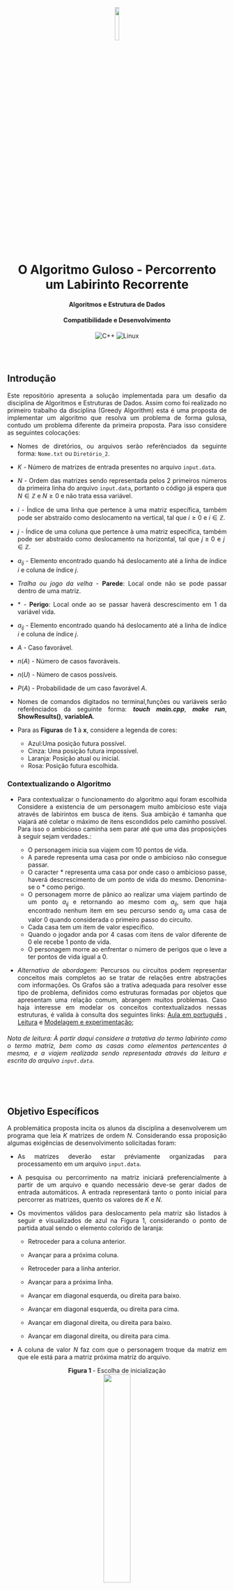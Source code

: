 <!--Idea!! CITAR O NÍVIO ZIVIANI-->
<!--DÚVIDAS!!
    1. Pedir um feedback geral tanto do código quanto do readme.
    2. Perguntar se as minhas referências estão sendo realizadas da maneira correta.
    3. Tá grande de mais?
    remember the font: https://www.iconexperience.com/o_collection/search/?q=graph
-->


<div align = "center" >
<img src="https://d1nhio0ox7pgb.cloudfront.net/_img/o_collection_png/green_dark_grey/256x256/plain/dot_matrix.png" width="14%">
</div>

<div align="justify">

<div align="center">

# O Algoritmo Guloso - Percorrento um Labirinto Recorrente

#### Algoritmos e Estrutura de Dados

#### Compatibilidade e Desenvolvimento
![C++](https://img.shields.io/badge/C%2B%2B-00599C?style=for-the-badge&logo=c%2B%2B&logoColor=white)
![Linux](https://img.shields.io/badge/Linux-FCC624?style=for-the-badge&logo=linux&logoColor=black)  

</div>

<br><br>
## Introdução
Este repositório apresenta a solução implementada para um desafio da disciplina de Algoritmos e Estruturas de Dados. Assim como foi realizado no primeiro trabalho da disciplina (Greedy Algorithm) esta é uma proposta de implementar um algoritmo que resolva um problema de forma gulosa, contudo um problema diferente da primeira proposta. Para isso considere as seguintes colocações:

- Nomes de diretórios, ou arquivos serão referênciados da seguinte forma: `Nome.txt` ou `Diretório_2`.

- $K$ - Número de matrizes de entrada presentes no arquivo `input.data`.

- $N$ - Ordem das matrizes sendo representada pelos 2 primeiros números da primeira linha do arquivo `input.data`, portanto o código já espera que $N \in \mathbb{Z}$ e $N\geq 0$ e não trata essa variável.

- $i$ - Índice de uma linha que pertence à uma matriz específica, também pode ser abstraído como deslocamento na vertical, tal que $i \geq 0$ e $i \in \mathbb{Z}$.

- $j$ - Índice de uma coluna que pertence à uma matriz específica, também pode ser abstraído como deslocamento na horizontal, tal que $j \geq 0$ e $j \in \mathbb{Z}$.

- $a_{ij}$ - Elemento encontrado quando há deslocamento até a linha de índice $i$ e coluna de índice $j$.

- _Tralha ou jogo da velha_ - **Parede**: Local onde não se pode passar dentro de uma matriz.

- $*$ - **Perigo**: Local onde ao se passar haverá descrescimento em 1 da variável vida.

- $a_{ij}$ - Elemento encontrado quando há deslocamento até a linha de índice $i$ e coluna de índice $j$.

-   $A$ - Caso favorável.

-   $n(A)$ - Número de casos favoráveis.

-   $n(U)$ - Número de casos possíveis.

-   $P(A)$ - Probabilidade de um caso favorável $A$.

- Nomes de comandos digitados no terminal,funções ou variáveis serão referênciados da seguinte forma: _**touch main.cpp**_, _**make run**_, __**ShowResults()**__, __**variableA**__.

- Para as **Figuras** de **1** à **x**, considere a legenda de cores:



    -   Azul:Uma posição futura possível.</kbd>
    -   Cinza: Uma posição futura impossível.
    -   Laranja: Posição atual ou inicial.
    -   Rosa: Posição futura escolhida.

### Contextualizando o Algoritmo
- Para contextualizar o funcionamento do algoritmo aqui foram escolhida Considere a existencia de um personagem muito ambicioso este viaja através de labirintos em busca de itens. Sua ambição é tamanha que viajará até coletar o máximo de itens escondidos pelo caminho possível. Para isso o ambicioso caminha sem parar até que uma das proposições à seguir sejam verdades.:
    -   O personagem inicia sua viajem com $10$ pontos de vida.
    -   A parede representa uma casa por onde o ambicioso não consegue passar.
    -   O caracter $*$ representa uma casa por onde caso o ambicioso passe, haverá descrescimento de um ponto de vida do mesmo. Denomina-se o $*$ como perigo.
    -   O personagem morre de pânico ao realizar uma viajem partindo de um ponto $a_{ij}$ e retornando ao mesmo com $a_{ij}$, sem que haja encontrado nenhum item em seu percurso sendo $a_{ij}$ uma casa de valor 0 quando considerada o primeiro passo do circuito.
    -   Cada casa tem um item de valor específico.
    -   Quando o jogador anda por 4 casas com itens de valor diferente de $0$ ele recebe $1$ ponto de vida.
    -   O personagem morre ao enfrentar o número de perigos que o leve a ter pontos de vida igual a $0$.

-   *Alternativa de abordagem:* Percursos ou circuitos podem representar conceitos mais completos ao se tratar de relações entre abstrações com informações. Os Grafos são a trativa adequada para resolver esse tipo de problema, definidos como estruturas formadas por objetos que apresentam uma relação comum, abrangem muitos problemas. Caso haja interesse em modelar os conceitos contextualizados nessas estruturas, é valida à consulta dos seguintes links: <a href = " " >Aula em português</a> , <a href = " " >Leitura</a> e <a href="https://graphonline.ru/pt/">Modelagem e experimentação</a>;


######  *Nota de leitura*: À partir daqui considere a tratativa do termo labirinto como o termo matriz, bem como as casas como elementos pertencentes à mesma, e a viajem realizada sendo representada através da leitura e escrita do arquivo `input.data`.


<br><br>
## Objetivo Específicos
A problemática proposta incita os alunos da disciplina a desenvolverem um programa que leia $K$ matrizes de ordem $N$. Considerando essa proposição algumas exigências de desenvolvimento solicitadas foram:

- As matrizes deverão estar préviamente organizadas para processamento em um arquivo `input.data`.

- A pesquisa ou percorrimento na matriz iniciará preferencialmente à partir de um arquivo e quando necessário deve-se gerar dados de entrada automáticos. A entrada representará tanto o ponto inicial  para percorrer as matrizes, quento os valores de ${K}$ e ${N}$.

- Os movimentos válidos para deslocamento pela matriz são listados à seguir e visualizados de azul na Figura 1, considerando o ponto de partida atual sendo o elemento colorido de laranja:
    

    - Retroceder para a coluna anterior.
    
    - Avançar para a próxima coluna.

    - Retroceder para a linha anterior.
    
    - Avançar para a próxima linha.
    
    - Avançar em diagonal esquerda, ou direita para baixo.

    - Avançar em diagonal esquerda, ou direita para cima.

    - Avançar em diagonal direita, ou direita para baixo.

    - Avançar em diagonal direita, ou direita para cima.

- A coluna de valor $N$ faz com que o personagem troque da matriz em que ele está para a matriz próxima matriz do arquivo.

<div align="center">
<strong>Figura 1</strong> - Escolha de inicialização    
<br>
<img src="./img/Imagem 1.png" width="35%">
<br>
Fonte: Construção pelo autor¹.
<br>
____________________________________________
<br>¹Criada usando o Google Sheets, Disponível em <a href="https://docs.google.com/spreadsheets/d/1nbK5ybx7Lwp98y11IScqkPUhSizV1jwG1KyGsdvTEjI/edit#gid=0">Planilha</a>.
</div>
<br>

- Cada desenvolvedor do projeto escolhe propostas de inicialização e percorrimento diferentes, em função disso as seguintes premissas se fazem necessárias para compreensão da escolhida neste projeto.

- O ponto inicial deve ser escolhido de maneira aleatória, seguindo uma probabilidade de escolha distribuída entre as casas azuis.

-   Em primeiro lugar para cálculo da probabilidade de escolha de um caso descobre-se o valor da divisão entre a escolha de um caso favorável e os casos possíveis. Isso pode ser representado das seguinte maneira:
    -   $P(A) = \frac{n(A)}{n(U)}$

- No caso da Figura 1, sendo A uma escolha de que a casa inicial seja $i=2$ e $j = 2$, as seguintes proposições são verdadeiras:
    - Casas onde $j=N$ não são posições válidas de inicialização.
    - Casas com o caracter que representam uma parede não são escolhas possíveis.
    - Existem $5$ caracteres que representam uma parede.
    - $n(U) = 15$
    - $n(A) = 1$.
    - $P(A) \approx 6,6666\%$


<div align="center">
<strong>Figura 2</strong> - Escolha de caminhamento    
<br>
<img src="./img/Imagem2.png" width="35%">
<br>
Fonte: Construção pelo autor².
<br>
____________________________________________
<br>²Criada usando o Google Sheets, Disponível em <a href="https://docs.google.com/spreadsheets/d/1nbK5ybx7Lwp98y11IScqkPUhSizV1jwG1KyGsdvTEjI/edit#gid=0">Planilha</a>.
</div>
<br>


- Os movimentos devem ser realizados de maneira aleatória, seguindo uma probabilidade de escolha distribuída entre as casas azuis. Com isso seriam elementos possível para deslocamento os elementos contidos no conjunto $F$ para $F = $ { $a_{11}, a_{12}, a_{13}, a_{23}, a_{33}, a_{32}, a_{31}, a_{21}$ $ }. Portanto: 
    - $P(a_{ij}) \approx 12,5\%$ tal que $a_{ij} \in F$


- Ao ter como posição atual o elemento de uma matriz posicionado na última coluna, ou seja, com $j = N$ o personagem troca para a próxima matriz.


<br><br>
<!--Prioridade alta-->
## Solução
### Arquivos
Os arquivos para funcionamento do projeto são:
- `input.data` : Um arquivo que armazena na sua primeira linha a ordem das matrizes que estão dispostas nas linhas subsequentes.
<div align="center">
<strong>Figura 3</strong> - input.data    
<br>
<img src="./img/Imagem3.png" width="35%">
<br>
Fonte: Captura de tel feita pelo autor³.
<br>
____________________________________________
<br>³Captura de tela do computador do autor. Disponível em: <a href="https://github.com/jAzz-hub/Recurrent_Labyrinth/blob/main/img/Imagem3.png">Imagem 3</a>.
</div>
<br>


- `Makefile` : Controla a geração dos executáveis e compilação dos mesmos(FREE SOFTWARE FOUNDATION, GNU make, 2023).

- `ReadFunctions.cpp` : Conteḿ as funções criadas para leitura da primeira linha do arquivo `input.data`.

- `ReadSignature.hpp` : Conteḿ as assinaturas das funções criadas para leitura da primeira linha do arquivo `input.data`.

- `functions.cpp` : Contém as funções criadas para execução no `main.cpp` e no próprio `functions.cpp`.

- `structures.hpp` : Contém as estruturas e chamadas de bibliotecas utilizadas e assinaturas das funções do programa.

- `main.cpp` : Contém uma série de funções e declaração de variáveis que façam com que a busca pela matriz seja realizada devidamente.
<br><br>
### Funcionamento
#### 1. Primeira Leitura do Arquivo
 A leitura das entradas do arquivo `input.data` é realizada apenas 1 vez, em primeiro lugar o código reconhece qual a ordem da matriz e quantas matrizes estarão presentes no arquivo de entrada, isso será realizado respectivamente pelas funções _**SizeRecon**_ e _**HowMuchMatrixes**_.

 A função SizeRecon é responsável por ler a primeira linha do arquivo de entrada e retornar $N$, este valor serve para todas as $K$ matrizes contidas no arquivo `input.data`.

#### 2. Armazenando dados do Arquivo.
 Com os valores de $N$ e $K$ sendo fornecidos pelas funções como foi colocado, uma estrutura de tamanho $N$ do tipo _**Matrix**_ denominada _**MatrixLabyrinth**_ é criada para que os valores do arquivo `input.data` ou `Output.data` sejam alocados em uma variável conforme as leituras e escritas ocorram de forma recorrente. A estrutura do tipo _**Matrix**_ possui atributos importantes mas o principal para continuar nosso entendimento a cerca do código é um vetor alocado dinâmicamente chamado _***Labyrinth**_, ou seja, a matriz que armazena os valores $a_{ij}$ contidos no arquivo.

Para a leitura das $K$ matrizes um laço percorre o arquivo armazenando cada elemento identificado em uma posição da estrutura _**Labyrinth**_, essa mesma estrutura é reiniciada assim que: _**MatrixLines**_  =  $N-1$ . Considerando que _**MatrixLines**_ é uma variável criada para armazenar o número de linhas preenchidas com entradas do arquivo.


 
#### 3. Percorrendo Matrizes:


#### 3.1. Localização inicial
Diante do que foi narrado, o programa gera coordenadas de $i$ e $j$ aleatoriamente para inicializar a pesquisa através da martriz partindo do elemento $a_{ij}$. A função _**Spawn**_ gera aleatoriamente os valores de $i$ e $j$ para dar início ao percorrimento da matriz.


#### 3.2. Direções possíveis
O programa usa $a_{ij}$ como posição em que está no presente, ele verifica a resposta para a seguinte pergunta:
- As posições adjascentes correspondem à espaços da memória alocados pela matriz?

A validação citada ocorre através do seguinte modo:

- Criação de hipóteses dentro de variáveis booleanas,sendo o resultado dessas variáveis é dependente da posição atual.As variáveis booleanas criadas tem os nomes de pontos cardeais em inglês, são elas _**N**_,_**NE**_,_**NW**_,_**W**_,_**SW**_,_**S**_,_**SE**_,_**E**_ e podem ser verdadeiras ou falsas de maneiras diferentes tornando diversos caminhos possíveis. 

Por fim pode-se abstrair a situação acima nas seguintes ilustrações, considerando que o elemento de cor laranja é o local atual:

<div align="center">
<strong>Figura 4</strong> - 8 possíveis caminhos    
<br>
<img src="./img/Imagem4.png" width="35%">
<br>
Fonte: Construção pelo autor⁴.
<br>
____________________________________________
<br>⁴Criada usando o Google Sheets, Disponível em <a href="https://docs.google.com/spreadsheets/d/1nbK5ybx7Lwp98y11IScqkPUhSizV1jwG1KyGsdvTEjI/edit?usp=sharing">Planilha</a>.
</div>
<br>

#### 3.3. Escolha entre Direções Locais:
Após analisar as hipóteses, a decisão de qual caminho seguir é realizada através da escolha de coordenadas possíves, sendo elas definidas pela função _**CoordinateDefinition**_. Uma vez que o personagem escolhe uma nova coordenada, seus atributos são alterados pela função _**PlayerAndLabyrinthUpdate**_.

- _**CoordinateDefinition**_: Escolhe uma casa adjascente aleatória para caminhamento. Essa escolha é realizada de forma repetida até que o valor da coordenada escolhida esteja alocada pela matriz e seja diferente de uma parede.

- _**PlayerAndLabyrinthUpdate**_: Adiciona passos ao contador de passos, contabiliza itens na inventário para aumento de pontos de vida, descrementa pontos de vida ao enfrentar um perigo e atualiza atributos da Rotunda.

<div align="center">
<strong>Figura 5</strong> - Validando as coordenadas válidas para deslocamento, sendo elas  Noroeste, Norte e Nordeste
<br>
<img src="./img/Imagem5.png" width="35%">
<br>
Fonte: Construção pelo autor⁵.
<br>
____________________________________________
<br>⁵Criada usando o Google Sheets, Disponível em <a href="https://docs.google.com/spreadsheets/d/1nbK5ybx7Lwp98y11IScqkPUhSizV1jwG1KyGsdvTEjI/edit?usp=sharing">Planilha</a>.
</div>
<br>

#### 3.4. Trocando de Matriz
No momento em que o personagem alcança a última coluna da matriz local a função _**FileUpdate**_ escreve as alterações da matriz local durante a caminhada em um arquivo `Output.data` e o personagem começa a realizar o percorrimento da próxima matriz.

- Quando o jogador alcança a última coluna da última matriz presente em no arquivo `input.data`, a função _**FileUpdate**_ passa a realizar a leitura e escrita dentro do arquivo `Output.data`.

#### 3.5. Casos Especiais
Existem alguns casos particulares onde teremos uma derrota causada por motivos diversos:

- Quando o jogador inicia uma trajetória que em algum momento passa pelo mesmo ponto onde ela começou sendo que este não capturou nenhum item, o jogo é perdido. Para computar essa derrota foram criadas as funções e estruturas de dados à seguir:

    - _**Roundabout**_: Roundabout ou Rotunda é um item no inventário do jogador, esse vetor passa a armazenar as coordenadas percorridas por um jogador à partir do momento que ele passa a viajar por casas de valor $0$, o item armazena uma coordenada por matriz e é esvaziado caso o jogador pegue um item tendo de ser preenchido de novo. Isso foi modelado de maneira ilustrativa por um vetor, este vetor tem como tamanho o número de matrizes contidas no arquivo `input.data`;

    - _**UpdatingPlayerRoundabout**_: Função que atualiza os valores na Rotunda, preenchendo-a caso o jogador pegue um zero em uma matriz onde ele não pegou esse valor ainda, ou esvaziando-a caso o jogador pegue um item. Caso a Rotunda esteja completamente preenchida o atributo _**WinCondition**_ do jogador se torna falso e ele é morto pela função _**GameOver**_.

    - _**MatrixNotOnRoundabout**_: Função que verifica se as coordenadas da matriz atual já foram armazenadas na Rotunda, ou seja, se o jogador já pegou $0$ na matriz atual ou não.

    - _**RestartRoundabout**_: Função que esvazia a Rotunda quando o jogador pega um item.

    - Ao se considerar um caso com $K = 2$ com $N = 5$, onde em algum momento o trajeto sinalizado é realizado, tendo o ponto inicial na primeira matriz como $a_{20}$ e o ponto final como $a_{20}$ na primeira matriz, pode-se conceber um caso onde o jogador morre por preenchimento da rotrunda. Acompanhe o exemplo na imagem à seguir:

<div align="center">

<strong>Figura 6</strong> - Casa inicial ou presente é igual casa final.    
<br>
<img src="./img/Imagem6.png" width="65%">
<br>
Fonte: Construção pelo autor⁶.
<br>
____________________________________________
<br>⁶Criada usando o Google Sheets, Disponível em <a href="https://docs.google.com/spreadsheets/d/1nbK5ybx7Lwp98y11IScqkPUhSizV1jwG1KyGsdvTEjI/edit?usp=sharing">Planilha</a>.
</div>
<br>

- Quando o jogador enfrenta perigos os suficientes para ficar sem pontos de vida ele também é derrotado. Vale ressaltar que a função _**GameOver**_ verifica essas condições de derrota à cada iteração realizada pelo algoritmo.
    - _**GameOver**_: Função que faz um teste para avalizar se o jogador pode ser morto por preenchimento da Rotunda, ou se foi derrotado por perder todos os pontos de vida. Caso a derrota venha a ocorrer o relatório _**ResumeOfJourney**_ é chamado.

    - _**ResumeOfJourney**_: Função que mostra tentativas de mensurar dados sobre a viajem do personagem. São essas informações: quantas casas foram percorridas ao todo, qual a soma dos itens consumidos pelo caminho, quantas casas da matriz ficaram sem serem exploradas, quantos perigos foram enfrentados ao decorrer do percurso.


## Implementação
Em função de representar o que é realizado pelo algoritmo diante da entrada específica em <a href="dataset/input.data">`input.data`</a>, observe as imagens abaixo.

<div align="center">

<strong>Figura 7</strong> - Entrada 1
<br>
<img src="./img/Imagem3.png" width="68%">
<br>
<br><br>

<strong>Figura 8 - </strong>
Saída de dados Entrada 1
<br>
<img src="./img/Imagem8.png" width="68%">
<br>
<br>

<strong>Figura 9</strong> - Entrada de dados Matriz 2
<br>
<img src="./img/Entrada 2.png" width="68%">
<br>
<br><br>
<strong>Figura 10 - </strong>
Saída de dados da Entrada 2
<br>
<img src="./img/Saida2.png" width="68%">
<br>
<br>
Fonte: Captura de tela da compilação e execução realizada na máquina do autor ⁷⁻¹⁰.
<br>
____________________________________________
<br>⁷⁻¹⁰Criada Pela Compilação do código fonte, Disponível em <a href="./src">Código Fonte</a>.
</div>
<br>



## Reflexões e Aprendizados

### Como melhorar o desenvolvimento de algoritmos?
Diante do conhecimento proposto em salas aula após a construção do <a href ="https://github.com/jAzz-hub/Greedy_Algorithm/tree/main/src"> primeiro algoritmo guloso </a> a turma de Algoritmos e Estruturas de Dados 1 aprendeu sobre como calcular custo de suas aplicações. Dito isso foi proposto que houvesse a tentativa de realizar a modelagem de custo assintótico do algoritmo construído. Essa abordagem é importante, pois propõe questionamentos diante das melhores maneiras de se resolver um problema, ou seja, se há como melhorar o desenvolvimento de algorimtos. Portanto a resposta é testando outros algoritmos que tenham o mesmo propósito na mesmo ambiente de desenvolvimento e mensurando variáveis que interferem no quão "bom" pode ser o algoritmo resolvido, afinal "bom" é algo muito subjetivo.

### Análise de Algoritmos Aleatorizados é o caso desse projeto?

Percebendo a recorrência de fenômenos probabilisticos no comportamento do projeto desenvolvido, foi percebido pela turma que a análise poderia se fazer complexa o suficiente para estar fora do escopo de entrega do trabalho.

Apesar da aplicação dos métodos de análise assintótica probabilística não serem o completo foco do trabalho, foi descoberto que são formas essênciais de se examinar o comportamento do programa desenvolvido.

_"De modo geral dizemos que um algoritmo é **aleatorizado** se seu comportamento for determinado não apenas por sua entrada, mas também por valores produzidos por um **gerador de números aleatórios**"_(CORMEN, 2012, p.108).

A citação acima prova que o caso desenvolvido se classifica como um algoritmo aleatorizado, afinal as entradas do código fonte são produzidas por um gerador de números aleatórios, denominei a função que gera números aleatórios contidos em um intervalo como _**RandomGenerator**_. À seguir também é importante considerar que:

_"Quando analisamos o tempo de execução de um algoritmo aleatorizado, adotamos a expectativa do tempo de
execução para a distribuição de valores retornada pelo gerador de números aleatórios. Distinguimos esses algoritmos
daqueles, cuja entrada é aleatória referindo-nos ao tempo de execução de um algoritmo aleatorizado como um tempo
de execução esperado. Em geral, discutimos o tempo de execução do caso médio quando a distribuição de
probabilidade refere-se às entradas do algoritmo, e discutimos o **tempo de execução esperado** quando o próprio
algoritmo faz escolhas aleatórias."_(CORMEN, 2012, p.108).

Com isso Concluí-se que ao pensar na análise probabilistica não é apenas a modelagem de combinações ou probabilidades que influenciarão na análise assintótica, os próprios códigos escritos para gerar entradas aleatórias, ou seja, analisar o custo da função _**RandomGenerator**_ importa. É trivial mas válido pensar que para isso teríamos que analisar os custos das funções que são usadas dentro delas, algumas de difícil acesso à documentação.

<br>
<strong>Algoritmos: teoria e prática, de Thomas H. Cormen, Charles E. Leiserson, Ronald L. Rivest e Clifford Stein, tradução da 3ª edição</strong>
<div>

### Reavaliando a Implementação de um Algoritmo Guloso
Foi implementado um algoritmo guloso simular as propostas de caminhamento por labiritntos, porém é válido ressaltar que uma abordagem à partir da modelagem computacional com <a href = "https://www.youtube.com/watch?v=k9DJn-COtKg">grafos</a> também poderia solucionar o problema. No entando se apegando ao que foi compreendido como recurso computacional até o momento e tentando aperfeiçoar o desenvolvimento de algoritmos gulosos, o projeto foi realizado desta forma.

Considerando isso, são propostos por Cormen(2012) os Elementos da Estratégia Gulosa. Apesar das estratégias citadas serem ótimas formas de realizar o trabalho neste projeto a análise de casos onde é necessário saber todas as casas por onde se passou, bem como as casas por onde não se passou não foram desenvolvidas isso denota uma falha do autor na tentativa de implementação dos algoritmos gulosos. Para acessar as estratégias, clique no link abaixo:

- <a href="https://github.com/jAzz-hub/Greedy_Algorithm#reavaliando-a-implementa%C3%A7%C3%A3o-de-um-algoritmo-guloso">Estratégias</a>


<br>
<br>

## Compilação e Execução

Para compilação e execução do código é necessário que seja criado um arquivo Makefile. Para uso deste arquivo da forma correta, siga as diretrizes de execução abaixo:

<table>

<tr>
<td colspan = '1'><strong>Comandos</strong></td>
<td align = "center" colspan = '1'><strong>Funções</strong></td>
</tr>

<tr>
<td align="center"><strong><i>make clean</i></strong>
</td>
<td align="center">Deleta o arquivo executável e todos os arquivos objetos do diretório. (FREE SOFTWARE FOUNDATION, GNU make, 2023)</td>
</tr>
<tr>
<td align="center"><strong><i>make</i></strong></td>
<td align="center">Compila diferentes partes do programa através do g++ e cria um arquivo executável na pasta build. </td>
</tr>
<tr>
<td align="center"><strong><i>make run</i></strong></td>
<td align="center">Executa o programa da pasta build após a realização da compilação. (PIRES, MICHEL, 2023)</td>
</tr>
</table>

## Ambiente de desenvolvimento:
O código foi desenvolvido e testado no seguinte ambiente de desenvolvimento:

<table>
<tr>
<td colspan = '1' align="center"><strong>Peças</strong></td>
<td align = "center" colspan = '1'><strong>Especificações</strong></td>
</tr>

<tr>
<td align="center"><strong><i>Processador</i></strong>
</td>
<td align="center">Intel(R) Core(TM) i5-3340M CPU @ 2.70GHz</td>
</tr>
<tr>
<td align="center"><strong><i>Memória RAM</i></strong></td>
<td align="center">8 GB </td>
</tr>
<tr>
<td align="center"><strong><i>Sistema Operacional</i></strong></td>
<td>Linux fedora 6.2.7-100.fc36.x86_64 </td>
</tr>
</table>


<br><br>
## Referências <!--Idea!! CITAR O NÍVIO ZIVIANI-->

[1] CORMEN, T. H. et al. Introduction to Algorithms, third edition. [s.l.] MIT Press, 2009. Acessador em 20 de Março de 2023.

[2] PIRES, MICHEL - Repositório GitHub, @mpiress: GenerateDataToMatrix - Disponível em: https://github.com/mpiress/GenerateDataToMatrix/blob/main/src/mat.h. Acessado em 15 de Março de 2023.

[3] GNU make. Disponível em: <https://www.gnu.org/software/make/manual/make.html>. Acessado em 21 de Março de 2023.

[4] GNU Make. Disponível em: <https://www.gnu.org/software/make/>. Acesso em: mar. 23DC.

[5] Exemplo de probabilidade com combinações: escolha de grupos. Disponível em: <https://www.youtube.com/watch?v=Ajuz9xlxSZk>. Acesso em: 23 abr. 2023.

[6] ALFREDO, A. et al. Grafos. [s.l: s.n.]. Disponível em: <https://homepages.dcc.ufmg.br/~loureiro/md/md_9Grafos.pdf>.

‌
<div align="center">‌

## Contato
<br>

<a href="https://t.me/joaaogg">
<img align="center" width="20%" height="20%" src="https://img.shields.io/badge/Telegram-2CA5E0?style=for-the-badge&logo=telegram&logoColor=white"/> 
</a>
<br>
<br>

<a href="https://www.linkedin.com/in/joao-gustavo-silva/">
<img align="center" width="20%" height="20%" src="https://img.shields.io/badge/LinkedIn-0077B5?style=for-the-badge&logo=linkedin&logoColor=white"/>
</a>
<br>
<br>

<a style="color:black" href="mailto:michel@cefetmg.br?subject=[GitHub]%20Source%20Dynamic%20Lists">
✉️ <i>joaogu.2001@gmail.com</i>
</a>

</div>
